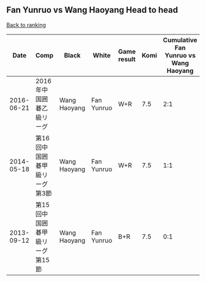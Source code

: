 ## Fan Yunruo vs Wang Haoyang Head to head

[Back to ranking](../../index.md)




| **Date** | **Comp** | **Black** | **White** | **Game result** | **Komi** | **Cumulative Fan Yunruo vs Wang Haoyang** | **Fan Yunruo streak** | **Wang Haoyang streak** | 
| --- | --- | --- | --- | --- | --- | --- | --- | --- |
| 2016-06-21 | 2016年中国囲碁乙級リーグ | Wang Haoyang | Fan Yunruo | W+R | 7.5 | 2:1 | 2 | 0 | 
| 2014-05-18 | 第16回中国囲碁甲級リーグ第3節 | Wang Haoyang | Fan Yunruo | W+R | 7.5 | 1:1 | 1 | 0 | 
| 2013-09-12 | 第15回中国囲碁甲級リーグ第15節 | Wang Haoyang | Fan Yunruo | B+R | 7.5 | 0:1 | 0 | 1 |




